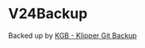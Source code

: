 # V24Backup
Backed up by [KGB - Klipper Git Backup](https://github.com/Low-Frequency/Klipper-Git-Backup)
